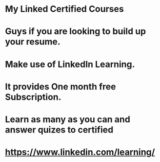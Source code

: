 # My Linked Certified Courses

# Guys if you are looking to build up your resume.

# Make use of LinkedIn Learning.

# It provides One month free Subscription.

# Learn as many as you can and answer quizes to certified

# https://www.linkedin.com/learning/
